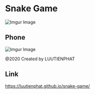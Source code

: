 # Snake Game
![Imgur Image](https://imgur.com/vVNKhh3.png)

## Phone

![Imgur Image](https://imgur.com/LQG9190.png)

@2020 Created by LUUTIENPHAT

## Link

https://luutienphat.github.io/snake-game/
